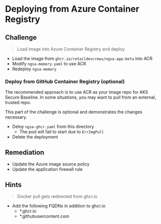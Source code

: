# Deploying from Azure Container Registry

## Challenge

> Load image into Azure Container Registry and deploy

- Load the image from `ghcr.io/retaildevcrews/ngsa-app:beta` into ACR
- Modify `ngsa-memory.yaml` to use ACR
- Redeploy `ngsa-memory`

### Deploy from GitHub Container Registry (optional)

The recommended approach is to use ACR as your image repo for AKS Secure Baseline. In some situations, you may want to pull from an external, trusted repo.

This part of the challenge is optional and demonstrates the changes necessary.

- Deloy `ngsa-ghcr.yaml` from this directory
  - The pod will fail to start due to `ErrImgPull`
- Delete the deployment

## Remediation

- Update the Azure image source policy
- Update the application firewall rule

## Hints

> Docker pull gets redirected from ghcr.io

- Add the following FQDNs in addition to ghcr.io
  - *.ghcr.io
  - *.githubusercontent.com
